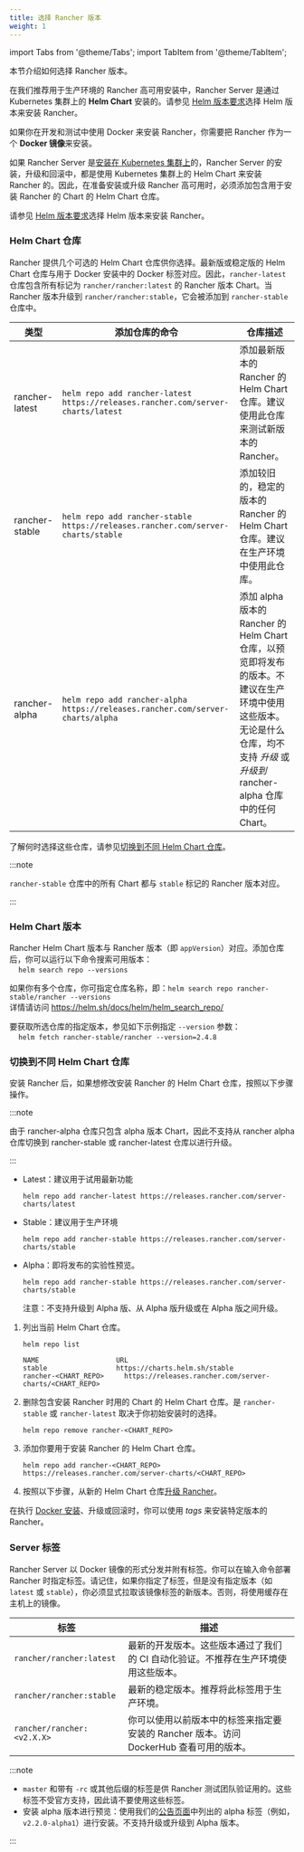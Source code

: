 ```yaml
---
title: 选择 Rancher 版本
weight: 1
---
```


import Tabs from '@theme/Tabs';
import TabItem from '@theme/TabItem';

本节介绍如何选择 Rancher 版本。

在我们推荐用于生产环境的 Rancher 高可用安装中，Rancher Server 是通过 Kubernetes 集群上的 **Helm Chart** 安装的。请参见 [Helm 版本要求](helm-version-requirements.md)选择 Helm 版本来安装 Rancher。

如果你在开发和测试中使用 Docker 来安装 Rancher，你需要把 Rancher 作为一个 **Docker 镜像**来安装。

<Tabs>
<TabItem value="Helm Charts">

如果 Rancher Server 是[安装在 Kubernetes 集群上](../../../pages-for-subheaders/install-upgrade-on-a-kubernetes-cluster.md)的，Rancher Server 的安装，升级和回滚中，都是使用 Kubernetes 集群上的 Helm Chart 来安装 Rancher 的。因此，在准备安装或升级 Rancher 高可用时，必须添加包含用于安装 Rancher 的 Chart 的 Helm Chart 仓库。

请参见 [Helm 版本要求](helm-version-requirements.md)选择 Helm 版本来安装 Rancher。

### Helm Chart 仓库

Rancher 提供几个可选的 Helm Chart 仓库供你选择。最新版或稳定版的 Helm Chart 仓库与用于 Docker 安装中的 Docker 标签对应。因此，`rancher-latest` 仓库包含所有标记为 `rancher/rancher:latest` 的 Rancher 版本 Chart。当 Rancher 版本升级到 `rancher/rancher:stable`，它会被添加到 `rancher-stable` 仓库中。

| 类型 | 添加仓库的命令 | 仓库描述 |
| -------------- | ------------ | ----------------- |
| rancher-latest | `helm repo add rancher-latest https://releases.rancher.com/server-charts/latest` | 添加最新版本的 Rancher 的 Helm Chart 仓库。建议使用此仓库来测试新版本的 Rancher。 |
| rancher-stable | `helm repo add rancher-stable https://releases.rancher.com/server-charts/stable` | 添加较旧的，稳定的版本的 Rancher 的 Helm Chart 仓库。建议在生产环境中使用此仓库。 |
| rancher-alpha | `helm repo add rancher-alpha https://releases.rancher.com/server-charts/alpha` | 添加 alpha 版本的 Rancher 的 Helm Chart 仓库，以预览即将发布的版本。不建议在生产环境中使用这些版本。无论是什么仓库，均不支持 _升级_ 或 _升级到_ rancher-alpha 仓库中的任何 Chart。 |

了解何时选择这些仓库，请参见[切换到不同 Helm Chart 仓库](#切换到不同-helm-chart-仓库)。

:::note

`rancher-stable` 仓库中的所有 Chart 都与 `stable` 标记的 Rancher 版本对应。

:::

### Helm Chart 版本

Rancher Helm Chart 版本与 Rancher 版本（即 `appVersion`）对应。添加仓库后，你可以运行以下命令搜索可用版本：<br/>
&nbsp;&nbsp;&nbsp;&nbsp;`helm search repo --versions`

如果你有多个仓库，你可指定仓库名称，即：`helm search repo rancher-stable/rancher --versions` <br/>
详情请访问 https://helm.sh/docs/helm/helm_search_repo/

要获取所选仓库的指定版本，参见如下示例指定 `--version` 参数：<br/>
&nbsp;&nbsp;&nbsp;&nbsp;`helm fetch rancher-stable/rancher --version=2.4.8`

### 切换到不同 Helm Chart 仓库

安装 Rancher 后，如果想修改安装 Rancher 的 Helm Chart 仓库，按照以下步骤操作。

:::note

由于 rancher-alpha 仓库只包含 alpha 版本 Chart，因此不支持从 rancher alpha 仓库切换到 rancher-stable 或 rancher-latest 仓库以进行升级。

:::

- Latest：建议用于试用最新功能
   ```
   helm repo add rancher-latest https://releases.rancher.com/server-charts/latest
   ```
- Stable：建议用于生产环境
   ```
   helm repo add rancher-stable https://releases.rancher.com/server-charts/stable
   ```
- Alpha：即将发布的实验性预览。
   ```
   helm repo add rancher-stable https://releases.rancher.com/server-charts/stable
   ```
   注意：不支持升级到 Alpha 版、从 Alpha 版升级或在 Alpha 版之间升级。

1. 列出当前 Helm Chart 仓库。

   ```plain
   helm repo list

   NAME          	      URL
   stable        	      https://charts.helm.sh/stable
   rancher-<CHART_REPO>		https://releases.rancher.com/server-charts/<CHART_REPO>
   ```

2. 删除包含安装 Rancher 时用的 Chart 的 Helm Chart 仓库。是 `rancher-stable` 或 `rancher-latest` 取决于你初始安装时的选择。

   ```plain
   helm repo remove rancher-<CHART_REPO>
   ```

3. 添加你要用于安装 Rancher 的 Helm Chart 仓库。

   ```plain
   helm repo add rancher-<CHART_REPO> https://releases.rancher.com/server-charts/<CHART_REPO>
   ```

4. 按照以下步骤，从新的 Helm Chart 仓库[升级 Rancher](../install-upgrade-on-a-kubernetes-cluster/upgrades.md)。

</TabItem>
<TabItem value="Docker 镜像">

在执行 [Docker 安装](../../../pages-for-subheaders/rancher-on-a-single-node-with-docker.md)、升级或回滚时，你可以使用 _tags_ 来安装特定版本的 Rancher。

### Server 标签

Rancher Server 以 Docker 镜像的形式分发并附有标签。你可以在输入命令部署 Rancher 时指定标签。请记住，如果你指定了标签，但是没有指定版本（如 `latest` 或 `stable`），你必须显式拉取该镜像标签的新版本。否则，将使用缓存在主机上的镜像。

| 标签 | 描述 |
| -------------------------- | ------ |
| `rancher/rancher:latest` | 最新的开发版本。这些版本通过了我们的 CI 自动化验证。不推荐在生产环境使用这些版本。 |
| `rancher/rancher:stable` | 最新的稳定版本。推荐将此标签用于生产环境。 |
| `rancher/rancher:<v2.X.X>` | 你可以使用以前版本中的标签来指定要安装的 Rancher 版本。访问 DockerHub 查看可用的版本。 |

:::note

- `master` 和带有 `-rc` 或其他后缀的标签是供 Rancher 测试团队验证用的。这些标签不受官方支持，因此请不要使用这些标签。
- 安装 alpha 版本进行预览：使用我们的[公告页面](https://forums.rancher.com/c/announcements)中列出的 alpha 标签（例如，`v2.2.0-alpha1`）进行安装。不支持升级或升级到 Alpha 版本。

:::

</TabItem>
</Tabs>

